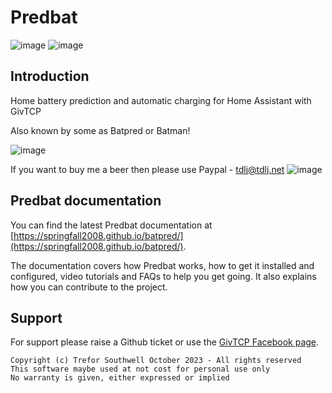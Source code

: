 # Predbat

![image](https://github.com/springfall2008/batpred/actions/workflows/code-quality.yml/badge.svg)
![image](https://github.com/springfall2008/batpred/actions/workflows/publish-docs.yml/badge.svg)

## Introduction

Home battery prediction and automatic charging for Home Assistant with GivTCP

Also known by some as Batpred or Batman!

![image](https://github.com/springfall2008/batpred/assets/48591903/e98a0720-d2cf-4b71-94ab-97fe09b3cee1)

If you want to buy me a beer then please use Paypal - [tdlj@tdlj.net](mailto:tdlj@tdlj.net)
![image](https://github.com/springfall2008/batpred/assets/48591903/b3a533ef-0862-4e0b-b272-30e254f58467)

## Predbat documentation

You can find the latest Predbat documentation at [https://springfall2008.github.io/batpred/](https://springfall2008.github.io/batpred/).

The documentation covers how Predbat works, how to get it installed
and configured, video tutorials and FAQs to help you get going.
It also explains how you can contribute to the project.

## Support

For support please raise a Github ticket or use the [GivTCP Facebook page](https://www.facebook.com/groups/615579009972782).

```text
Copyright (c) Trefor Southwell October 2023 - All rights reserved
This software maybe used at not cost for personal use only
No warranty is given, either expressed or implied
```
